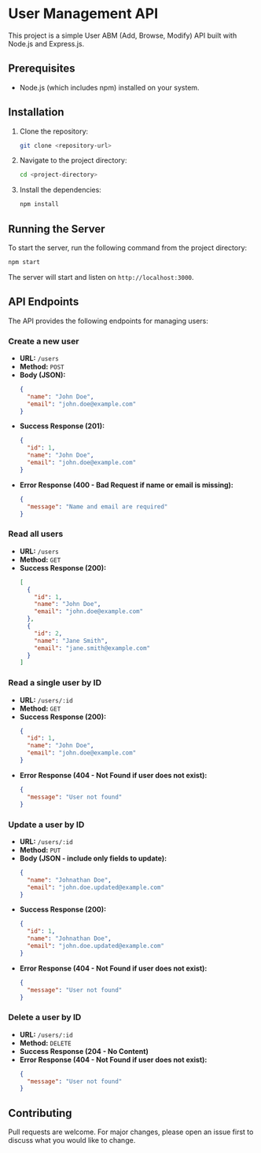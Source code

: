 # User Management API

This project is a simple User ABM (Add, Browse, Modify) API built with Node.js and Express.js.

## Prerequisites

- Node.js (which includes npm) installed on your system.

## Installation

1. Clone the repository:
   ```bash
   git clone <repository-url>
   ```
2. Navigate to the project directory:
   ```bash
   cd <project-directory>
   ```
3. Install the dependencies:
   ```bash
   npm install
   ```

## Running the Server

To start the server, run the following command from the project directory:

```bash
npm start
```

The server will start and listen on `http://localhost:3000`.

## API Endpoints

The API provides the following endpoints for managing users:

### Create a new user

- **URL:** `/users`
- **Method:** `POST`
- **Body (JSON):**
  ```json
  {
    "name": "John Doe",
    "email": "john.doe@example.com"
  }
  ```
- **Success Response (201):**
  ```json
  {
    "id": 1,
    "name": "John Doe",
    "email": "john.doe@example.com"
  }
  ```
- **Error Response (400 - Bad Request if name or email is missing):**
  ```json
  {
    "message": "Name and email are required"
  }
  ```

### Read all users

- **URL:** `/users`
- **Method:** `GET`
- **Success Response (200):**
  ```json
  [
    {
      "id": 1,
      "name": "John Doe",
      "email": "john.doe@example.com"
    },
    {
      "id": 2,
      "name": "Jane Smith",
      "email": "jane.smith@example.com"
    }
  ]
  ```

### Read a single user by ID

- **URL:** `/users/:id`
- **Method:** `GET`
- **Success Response (200):**
  ```json
  {
    "id": 1,
    "name": "John Doe",
    "email": "john.doe@example.com"
  }
  ```
- **Error Response (404 - Not Found if user does not exist):**
  ```json
  {
    "message": "User not found"
  }
  ```

### Update a user by ID

- **URL:** `/users/:id`
- **Method:** `PUT`
- **Body (JSON - include only fields to update):**
  ```json
  {
    "name": "Johnathan Doe",
    "email": "john.doe.updated@example.com"
  }
  ```
- **Success Response (200):**
  ```json
  {
    "id": 1,
    "name": "Johnathan Doe",
    "email": "john.doe.updated@example.com"
  }
  ```
- **Error Response (404 - Not Found if user does not exist):**
  ```json
  {
    "message": "User not found"
  }
  ```

### Delete a user by ID

- **URL:** `/users/:id`
- **Method:** `DELETE`
- **Success Response (204 - No Content)**
- **Error Response (404 - Not Found if user does not exist):**
  ```json
  {
    "message": "User not found"
  }
  ```

## Contributing

Pull requests are welcome. For major changes, please open an issue first to discuss what you would like to change.
